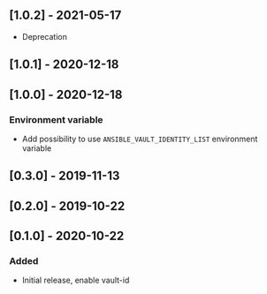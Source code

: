 ## [1.0.2] - 2021-05-17
- Deprecation

## [1.0.1] - 2020-12-18
## [1.0.0] - 2020-12-18
### Environment variable
- Add possibility to use `ANSIBLE_VAULT_IDENTITY_LIST` environment variable
## [0.3.0] - 2019-11-13
## [0.2.0] - 2019-10-22
## [0.1.0] - 2020-10-22
### Added
- Initial release, enable vault-id
